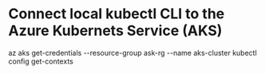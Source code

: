 # Connect local kubectl CLI to the Azure Kubernets Service (AKS)
az aks get-credentials --resource-group ask-rg --name aks-cluster
    <!-- Merged "aks-cluster" as current context in /home/useradmin/.kube/config -->
kubectl config get-contexts
    <!-- CURRENT   NAME          CLUSTER       AUTHINFO                         NAMESPACE
    *         aks-cluster   aks-cluster   clusterUser_ask-rg_aks-cluster   
            minikube      minikube      minikube                         default -->

# 